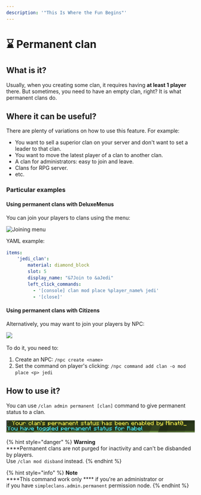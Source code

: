 ```yaml
---
description: '"This Is Where the Fun Begins"'
---
```


# ⌛ Permanent clan

## What is it?

Usually, when you creating some clan, it requires having **at least 1 player** there. But sometimes, you need to have an empty clan, right? It is what permanent clans do.

## Where it can be useful?

There are plenty of variations on how to use this feature. For example:

* You want to sell a superior clan on your server and don't want to set a leader to that clan.
* You want to move the latest player of a clan to another clan.
* A clan for administrators: easy to join and leave.
* Clans for RPG server.
* etc.

### Particular examples

#### Using permanent clans with DeluxeMenus

You can join your players to clans using the menu:

![Joining menu](../.gitbook/assets/2021-08-30\_17.58.13.png)

YAML example:

```yaml
items:
    'jedi_clan':
        material: diamond_block
        slot: 5
        display_name: "&7Join to &aJedi"
        left_click_commands:
          - '[console] clan mod place %player_name% jedi'
          - '[close]' 
```

#### Using permanent clans with Citizens

Alternatively, you may want to join your players by NPC:

![](../.gitbook/assets/2021-08-30\_18.09.22.png)

To do it, you need to:

1. Create an NPC: `/npc create <name>`
2. Set the command on player's clicking: `/npc command add clan -o mod place <p> jedi`

## How to use it?

You can use `/clan admin permanent [clan]` command to give permanent status to a clan.

![After executing the command to some clan](../.gitbook/assets/изображение.png)

{% hint style="danger" %}
**Warning**\
****Permanent clans are not purged for inactivity and can't be disbanded by players. \
Use `/clan mod disband` instead.
{% endhint %}

{% hint style="info" %}
**Note**\
****This command work only **** if you're an administrator or \
if you have `simpleclans.admin.permanent` permission node.
{% endhint %}

